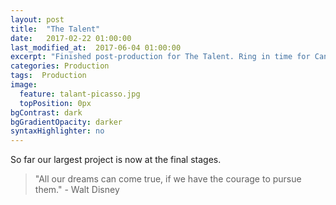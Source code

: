```yaml
---
layout: post
title:  "The Talent"
date:   2017-02-22 01:00:00
last_modified_at:  2017-06-04 01:00:00
excerpt: "Finished post-production for The Talent. Ring in time for Cannes sumbission."
categories: Production
tags:  Production
image:
  feature: talant-picasso.jpg
  topPosition: 0px
bgContrast: dark
bgGradientOpacity: darker
syntaxHighlighter: no
---
```


So far our largest project is now at the final stages. 

<blockquote class="largeQuote">"All our dreams can come true, if we have the courage to pursue them." - Walt Disney</blockquote>

